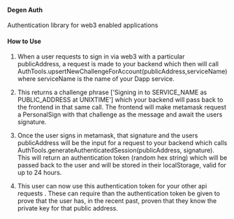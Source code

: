 #### Degen Auth

Authentication library for web3 enabled applications



#### How to Use 

1) When a user requests to sign in via web3 with a particular publicAddress, a request is made to your backend which then will call AuthTools.upsertNewChallengeForAccount(publicAddress,serviceName)  where serviceName is the name of your Dapp service.

2. This returns a challenge phrase ['Signing in to SERVICE_NAME as PUBLIC_ADDRESS at UNIXTIME'] which your backend will pass back to the frontend in that same call.  The frontend will make metamask request a PersonalSign with that challenge as the message and await the users signature.

3. Once the user signs in metamask, that signature and the users publicAddress will be the input for a request to your backend which calls AuthTools.generateAuthenticatedSession(publicAddress, signature).   This will return an authentication token (random hex string) which will be passed back to the user and will be stored in their localStorage, valid for up to 24 hours.   

4. This user can now use this authentication token for your other api requests .  These can require than the authentication token be given to prove that the user has, in the recent past, proven that they know the private key for that public address.   

